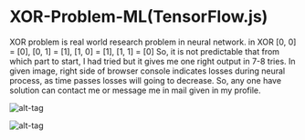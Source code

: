 # XOR-Problem-ML(TensorFlow.js)

XOR problem is real world research problem in neural network. 
in XOR [0, 0] = [0], 
       [0, 1] = [1], 
       [1, 0] = [1], 
       [1, 1] = [0] 
So, it is not predictable that from which part to start, I had tried but it gives me one right output in 7-8 tries.
In given image, right side of browser console indicates losses during neural process, as time passes losses will going to decrease.
So, any one have solution can contact me or message me in mail given in my profile.

![alt-tag](https://github.com/Abhaysardhara/XOR-Problem-ML-/blob/master/Screenshot%20(123).png)

![alt-tag](https://github.com/Abhaysardhara/XOR-Problem-ML-/blob/master/Screenshot%20(124).png)

